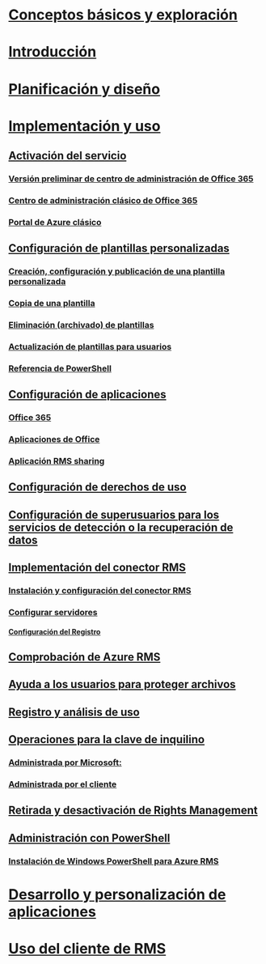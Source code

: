 # [Conceptos básicos y exploración](/rights-management/understand-explore/azure-rights-management)
# [Introducción](/rights-management/get-started/requirements-azure-rms)
# [Planificación y diseño](/rights-management/plan-design/deployment-roadmap)
# [Implementación y uso](./activate-service.md)
## [Activación del servicio](./activate-service.md)
### [Versión preliminar de centro de administración de Office 365](./activate-office365-preview.md)
### [Centro de administración clásico de Office 365](./activate-office365-classic.md)
### [Portal de Azure clásico](./activate-azure-classic.md)
## [Configuración de plantillas personalizadas](./configure-custom-templates.md)
### [Creación, configuración y publicación de una plantilla personalizada](./create-template.md) 
### [Copia de una plantilla](./copy-template.md)
### [Eliminación (archivado) de plantillas](./remove-template.md) 
### [Actualización de plantillas para usuarios](./refresh-templates.md)
### [Referencia de PowerShell](./configure-templates-with-powershell.md)
## [Configuración de aplicaciones](./configure-applications.md)
### [Office 365](./configure-office365.md)
### [Aplicaciones de Office](./configure-office-apps.md)
### [Aplicación RMS sharing](./configure-sharing-app.md)
## [Configuración de derechos de uso](./configure-usage-rights.md)
## [Configuración de superusuarios para los servicios de detección o la recuperación de datos](./configure-super-users.md)
## [Implementación del conector RMS](./deploy-rms-connector.md)
### [Instalación y configuración del conector RMS](./install-configure-rms-connector.md)
### [Configurar servidores](./configure-servers-rms-connector.md)
#### [Configuración del Registro](./rms-connector-registry-settings.md)
## [Comprobación de Azure RMS](./verify.md)
## [Ayuda a los usuarios para proteger archivos](./help-users.md)
## [Registro y análisis de uso](./log-analyze-usage.md)
## [Operaciones para la clave de inquilino](./operations-tenant-key.md)
### [Administrada por Microsoft:](./operations-microsoft-managed-tenant-key.md)
### [Administrada por el cliente](./operations-customer-managed-tenant-key.md)
## [Retirada y desactivación de Rights Management](./decommission-deactivate.md)
## [Administración con PowerShell](./administer-powershell.md)
### [Instalación de Windows PowerShell para Azure RMS](./install-powershell.md)
# [Desarrollo y personalización de aplicaciones](/rights-management/develop/developers-guide)
# [Uso del cliente de RMS](/rights-management/rms-client/use-client)


<!--HONumber=Apr16_HO3-->


